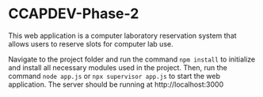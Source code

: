 # CCAPDEV-Phase-2
This web application is a computer laboratory reservation system that allows users to reserve slots for computer lab use.

Navigate to the project folder and run the command `npm install` to initialize and install all necessary modules used in the project. Then, run the command `node app.js` or `npx supervisor app.js` to start the web application.
The server should be running at http://localhost:3000
